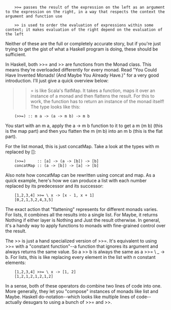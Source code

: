 

        >>= passes the result of the expression on the left as an argument to the expression on the right, in a way that respects the context the argument and function use

        >> is used to order the evaluation of expressions within some context; it makes evaluation of the right depend on the evaluation of the left

Neither of these are the full or completely accurate story, but if you're just trying to get the gist of what a Haskell program is doing, these should be sufficient.





In Haskell, both >>= and >> are functions from the Monad class. This means they're overloaded differently for every monad. Read "You Could Have Invented Monads! (And Maybe You Already Have.)" for a very good introduction. I'll just give a quick overview below:

>>= is like Scala's flatMap. It takes a function, maps it over an instance of a monad and then flattens the result. For this to work, the function has to return an instance of the monad itself! The type looks like this:
```
    (>>=) :: m a -> (a -> m b) -> m b
```
You start with an m a, apply the a -> m b function to it to get a m (m b) (this is the map part) and then you flatten the m (m b) into an m b (this is the flat part).

For the list monad, this is just concatMap. Take a look at the types with m replaced by []:
```
    (>>=)     :: [a] -> (a -> [b]) -> [b]
    concatMap :: (a -> [b]) -> [a] -> [b]
```
Also note how concatMap can be rewritten using concat and map. As a quick example, here's how we can produce a list with each number replaced by its predecessor and its successor:
```
    [1,2,3,4] >>= \ x -> [x - 1, x + 1]
    [0,2,1,3,2,4,3,5]
```
The exact action that "flattening" represents for different monads varies. For lists, it combines all the results into a single list. For Maybe, it returns Nothing if either layer is Nothing and Just the result otherwise. In general, it's a handy way to apply functions to monads with fine-grained control over the result.

The >> is just a hand specialized version of >>=. It's equivalent to using >>= with a "constant function"--a function that ignores its argument and always returns the same value. So a >> b is always the same as a >>= \ _ -> b. For lists, this is like replacing every element in the list with n constant elements:
```
    [1,2,3,4] >>= \ x -> [1, 2]
    [1,2,1,2,1,2,1,2]
```
In a sense, both of these operators do combine two lines of code into one. More generally, they let you "compose" instances of monads like list and Maybe. Haskell do-notation--which looks like multiple lines of code--actually desugars to using a bunch of >>= and >>.
